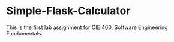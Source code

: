 # Simple-Flask-Calculator
This is the first lab assignment for CIE 460, Software Engineering Fundamentals.
